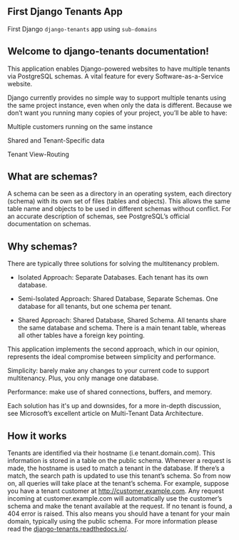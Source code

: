 ## First Django Tenants App

First Django `django-tenants` app using `sub-domains`

## Welcome to django-tenants documentation!

This application enables Django-powered websites to have multiple tenants via PostgreSQL schemas. A vital feature for every Software-as-a-Service website.

Django currently provides no simple way to support multiple tenants using the same project instance, even when only the data is different. Because we don’t want you running many copies of your project, you’ll be able to have:

Multiple customers running on the same instance

Shared and Tenant-Specific data

Tenant View-Routing

## What are schemas?
A schema can be seen as a directory in an operating system, each directory (schema) with its own set of files (tables and objects). This allows the same table name and objects to be used in different schemas without conflict. For an accurate description of schemas, see PostgreSQL’s official documentation on schemas.

## Why schemas?
There are typically three solutions for solving the multitenancy problem.

- Isolated Approach: Separate Databases. Each tenant has its own database.

- Semi-Isolated Approach: Shared Database, Separate Schemas. One database for all tenants, but one schema per tenant.

- Shared Approach: Shared Database, Shared Schema. All tenants share the same database and schema. There is a main tenant table, whereas all other tables have a foreign key pointing.

This application implements the second approach, which in our opinion, represents the ideal compromise between simplicity and performance.

Simplicity: barely make any changes to your current code to support multitenancy. Plus, you only manage one database.

Performance: make use of shared connections, buffers, and memory.

Each solution has it's up and downsides, for a more in-depth discussion, see Microsoft’s excellent article on Multi-Tenant Data Architecture.

## How it works
Tenants are identified via their hostname (i.e tenant.domain.com). This information is stored in a table on the public schema. Whenever a request is made, the hostname is used to match a tenant in the database. If there’s a match, the search path is updated to use this tenant’s schema. So from now on, all queries will take place at the tenant’s schema. For example, suppose you have a tenant customer at http://customer.example.com. Any request incoming at customer.example.com will automatically use the customer’s schema and make the tenant available at the request. If no tenant is found, a 404 error is raised. This also means you should have a tenant for your main domain, typically using the public schema. For more information please read the <a href='https://django-tenants.readthedocs.io/en/latest/'>django-tenants.readthedocs.io/</a>.
